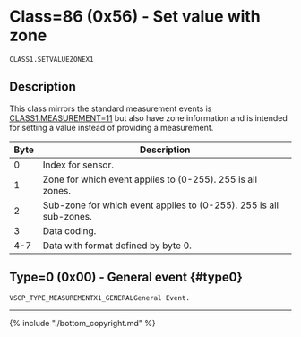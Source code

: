 # Class=86 (0x56) - Set value with zone

    CLASS1.SETVALUEZONEX1

## Description

This class mirrors the standard measurement events is [CLASS1.MEASUREMENT=11](./class1.measurementx1.md) but also have zone information and is intended for setting a value instead of providing a measurement.

 | Byte | Description                                                        |
 | ---- | -----------                                                        |
 | 0    | Index for sensor.                                                  |
 | 1    | Zone for which event applies to (0-255). 255 is all zones.         |
 | 2    | Sub-zone for which event applies to (0-255). 255 is all sub-zones. |
 | 3    | Data coding.                                                       |
 | 4-7  | Data with format defined by byte 0.                                |

## Type=0 (0x00) - General event {#type0}
    VSCP_TYPE_MEASUREMENTX1_GENERALGeneral Event.




----

{% include "./bottom_copyright.md" %}
